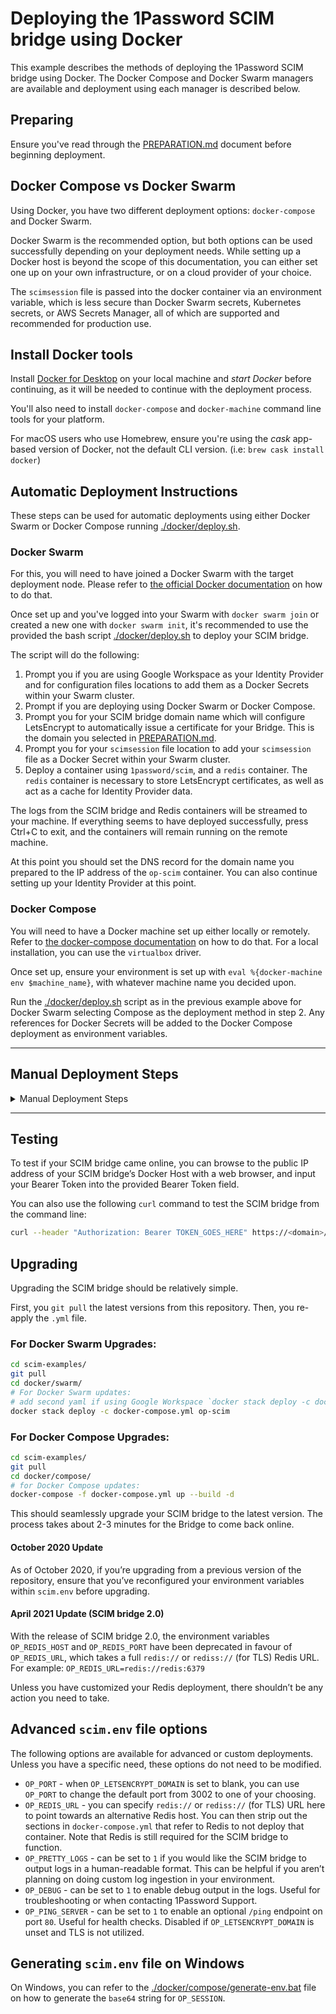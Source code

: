 # Deploying the 1Password SCIM bridge using Docker

This example describes the methods of deploying the 1Password SCIM bridge using Docker. The Docker Compose and Docker Swarm managers are available and deployment using each manager is described below.

## Preparing

Ensure you've read through the [PREPARATION.md](/PREPARATION.md) document before beginning deployment.

## Docker Compose vs Docker Swarm

Using Docker, you have two different deployment options: `docker-compose` and Docker Swarm.

Docker Swarm is the recommended option, but both options can be used successfully depending on your deployment needs. While setting up a Docker host is beyond the scope of this documentation, you can either set one up on your own infrastructure, or on a cloud provider of your choice.

The `scimsession` file is passed into the docker container via an environment variable, which is less secure than Docker Swarm secrets, Kubernetes secrets, or AWS Secrets Manager, all of which are supported and recommended for production use.

## Install Docker tools

Install [Docker for Desktop](https://www.docker.com/products/docker-desktop) on your local machine and _start Docker_ before continuing, as it will be needed to continue with the deployment process.

You'll also need to install `docker-compose` and `docker-machine` command line tools for your platform.

For macOS users who use Homebrew, ensure you're using the _cask_ app-based version of Docker, not the default CLI version. (i.e: `brew cask install docker`)

## Automatic Deployment Instructions

These steps can be used for automatic deployments using either Docker Swarm or Docker Compose running [./docker/deploy.sh](deploy.sh).

### Docker Swarm

For this, you will need to have joined a Docker Swarm with the target deployment node. Please refer to [the official Docker documentation](https://docs.docker.com/engine/swarm/swarm-tutorial/create-swarm/) on how to do that.

Once set up and you've logged into your Swarm with `docker swarm join` or created a new one with `docker swarm init`, it's recommended to use the provided the bash script [./docker/deploy.sh](deploy.sh) to deploy your SCIM bridge.

The script will do the following:

1. Prompt you if you are using Google Workspace as your Identity Provider and for configuration files locations to add them as a Docker Secrets within your Swarm cluster.
2. Prompt if you are deploying using Docker Swarm or Docker Compose.
3. Prompt you for your SCIM bridge domain name which will configure LetsEncrypt to automatically issue a certificate for your Bridge. This is the domain you selected in [PREPARATION.md](/PREPARATION.md).
4. Prompt you for your `scimsession` file location to add your `scimsession` file as a Docker Secret within your Swarm cluster.
5. Deploy a container using `1password/scim`, and a `redis` container. The `redis` container is necessary to store LetsEncrypt certificates, as well as act as a cache for Identity Provider data.

The logs from the SCIM bridge and Redis containers will be streamed to your machine. If everything seems to have deployed successfully, press Ctrl+C to exit, and the containers will remain running on the remote machine.

At this point you should set the DNS record for the domain name you prepared to the IP address of the `op-scim` container. You can also continue setting up your Identity Provider at this point.

### Docker Compose

You will need to have a Docker machine set up either locally or remotely. Refer to [the docker-compose documentation](https://docs.docker.com/machine/reference/create/) on how to do that. For a local installation, you can use the `virtualbox` driver.

Once set up, ensure your environment is set up with `eval %{docker-machine env $machine_name}`, with whatever machine name you decided upon.

Run the [./docker/deploy.sh](deploy.sh) script as in the previous example above for Docker Swarm selecting Compose as the deployment method in step 2. Any references for Docker Secrets will be added to the Docker Compose deployment as environment variables.

<hr>

## Manual Deployment Steps

<details>
<summary> Manual Deployment Steps</summary>

### Manual Instructions

These steps can be used for manual deployments using either Docker Swarm or Docker Compose.

### Cloning `scim-examples`

As seen in [PREPARATION.md](/PREPARATION.md), you’ll need to clone this repository using `git` into a directory of your choice.

```bash
git clone https://github.com/1Password/scim-examples.git
```

You can then browse to the Docker directory:

```bash
cd scim-examples/docker/
```

### Docker Swarm

To use Docker Swarm to deploy, you’ll want to have run `docker swarm init` or `docker swarm join` on the target node and completed that portion of the setup. Refer to [Docker’s documentation for more details](https://docs.docker.com/engine/swarm/swarm-tutorial/create-swarm/).

Unlike Docker Compose, you won’t need to set the `OP_SESSION` variable in `scim.env`, as we’ll be using Docker Secrets to store the `scimsession` file.

You’ll still need to set the environment variable `OP_LETSENCRYPT_DOMAIN` within `scim.env` to the URL you selected during [PREPARATION.md](/PREPARATION.md). Open that in your preferred text editor and change `OP_LETSENCRYPT_DOMAIN` to that domain name.

### Information for Google Workspace as your Identity Provider (IdP)
If you’re using Google Workspace as your identity provider for provisioning, you will need to set up some additional secrets to use this functionality as detailed below. Refer to our complete Google Workspace provisioning documentation for more complete information, https://support.1password.com/scim-google-workspace. 

First, edit the file located at `scim-examples/beta/workspace-settings.json` and enter in the appropriate details.

Next, to create the necessary secrets for Google Workspace:

```bash
# this is the path of the JSON file you edited in the paragraph above
cat /path/to/workspace-settings.json | docker secret create workspace-settings -
# replace <google keyfile> with the name of the file Google generated for your Google Service Account
cat /path/to/<google keyfile>.json | docker secret create workspace-credentials -

```
<br>

Once that’s set up, you can do the following (using the alternate command for the stack deployment if using Google Workspace as your Identity Provider):

```bash
# enter the swarm directory
cd scim-examples/docker/swarm/
# sets up a Docker Secret on your Swarm
cat /path/to/scimsession | docker secret create scimsession -
# deploy your Stack
docker stack deploy -c docker-compose.yml op-scim
# (optional) view the service logs
docker service logs --raw -f op-scim_scim
```

Alternate Google Workspace stack deployment command:

``` bash
# deploy your Stack with Google Workspace settings
docker stack deploy -c docker-compose.yml -c gw-docker-compose.yml op-scim
```

### Docker Compose

When using Docker Compose, you can create the environment variable `OP_SESSION` manually by doing the following:

```bash
# only needed for Docker Compose - use Docker Secrets when using Swarm
# enter the compose directory (if you aren’t already in it)
cd scim-examples/docker/compose/
SESSION=$(cat /path/to/scimsession | base64 | tr -d "\n")
sed -i '' -e "s/OP_SESSION=$/OP_SESSION=$SESSION/" ./scim.env
```

You’ll also need to set the environment variable `OP_LETSENCRYPT_DOMAIN` within `scim.env` to the URL you selected during [PREPARATION.md](/PREPARATION.md). Open that in your preferred text editor and change `OP_LETSENCRYPT_DOMAIN` to that domain name.

Ensure that `OP_LETSENCRYPT_DOMAIN` is set to the domain name you’ve set up before continuing.

### Information for Google Workspace as your Identity Provider (IdP)
If you’re using Google Workspace as your identity provider for provisioning, you will need to set up some additional secrets to use this functionality as detailed below. Refer to our complete Google Workspace provisioning documentation for more complete information, https://support.1password.com/scim-google-workspace. 

First, edit the file located at `scim-examples/beta/workspace-settings.json` and enter in the appropriate details.
Next, to create the necessary environment variables for Google Workspace:

```bash
# enter the compose directory (if you aren’t already in it)
cd scim-examples/docker/compose/
# this is the path of the JSON file you edited in the paragraph above
wORKSPACE_SETTINGS=$(cat /path/to/workspace_settings.json | base64 | tr -d "\n")
sed -i '' -e "s/OP_WORKSPACE_SETTINGS=$/OP_WORKSPACE_SETTINGS=$WORKSPACE_SETTINGS/" ./scim.env
# replace <google keyfile> with the name of the file Google generated for your Google Service Account
GOOGLE_CREDENTIALS=$(cat /path/to/<google keyfile>.json | base64 | tr -d "\n")
sed -i '' -e "s/OP_WORKSPACE_CREDENTIALS=$/OP_WORKSPACE_CREDENTIALS=$GOOGLE_CREDENTIALS/" ./scim.env
```
<br>

And finally, use `docker-compose` to deploy:

```bash
# enter the compose directory (if you aren’t already in it)
cd scim-examples/docker/compose/
# create the container
docker-compose -f docker-compose.yml up --build -d
# (optional) view the container logs
docker-compose -f docker-compose.yml logs -f
```
</details>
<hr>

## Testing

To test if your SCIM bridge came online, you can browse to the public IP address of your SCIM bridge’s Docker Host with a web browser, and input your Bearer Token into the provided Bearer Token field.

You can also use the following `curl` command to test the SCIM bridge from the command line:

```bash
curl --header "Authorization: Bearer TOKEN_GOES_HERE" https://<domain>/scim/Users
```

## Upgrading

Upgrading the SCIM bridge should be relatively simple.

First, you `git pull` the latest versions from this repository. Then, you re-apply the `.yml` file.

### For Docker Swarm Upgrades:

```bash
cd scim-examples/
git pull
cd docker/swarm/
# For Docker Swarm updates: 
# add second yaml if using Google Workspace `docker stack deploy -c docker-compose.yml -c gw-docker-compose.yml op-scim`
docker stack deploy -c docker-compose.yml op-scim
```

### For Docker Compose Upgrades:

```bash
cd scim-examples/
git pull
cd docker/compose/
# for Docker Compose updates:
docker-compose -f docker-compose.yml up --build -d
```

This should seamlessly upgrade your SCIM bridge to the latest version. The process takes about 2-3 minutes for the Bridge to come back online.

#### October 2020 Update

As of October 2020, if you’re upgrading from a previous version of the repository, ensure that you’ve reconfigured your environment variables within `scim.env` before upgrading.

#### April 2021 Update (SCIM bridge 2.0)

With the release of SCIM bridge 2.0, the environment variables `OP_REDIS_HOST` and `OP_REDIS_PORT` have been deprecated in favour of `OP_REDIS_URL`, which takes a full `redis://` or `rediss://` (for TLS) Redis URL. For example: `OP_REDIS_URL=redis://redis:6379`

Unless you have customized your Redis deployment, there shouldn’t be any action you need to take.

## Advanced `scim.env` file options

The following options are available for advanced or custom deployments. Unless you have a specific need, these options do not need to be modified.

* `OP_PORT` - when `OP_LETSENCRYPT_DOMAIN` is set to blank, you can use `OP_PORT` to change the default port from 3002 to one of your choosing.
* `OP_REDIS_URL` - you can specify `redis://` or `rediss://` (for TLS) URL here to point towards an alternative Redis host. You can then strip out the sections in `docker-compose.yml` that refer to Redis to not deploy that container. Note that Redis is still required for the SCIM bridge to function.
* `OP_PRETTY_LOGS` - can be set to `1` if you would like the SCIM bridge to output logs in a human-readable format. This can be helpful if you aren’t planning on doing custom log ingestion in your environment.
* `OP_DEBUG` - can be set to `1` to enable debug output in the logs. Useful for troubleshooting or when contacting 1Password Support.
* `OP_PING_SERVER` - can be set to `1` to enable an optional `/ping` endpoint on port `80`. Useful for health checks. Disabled if `OP_LETSENCRYPT_DOMAIN` is unset and TLS is not utilized.

## Generating `scim.env` file on Windows

On Windows, you can refer to the [./docker/compose/generate-env.bat](generate-env.bat) file on how to generate the `base64` string for `OP_SESSION`.
